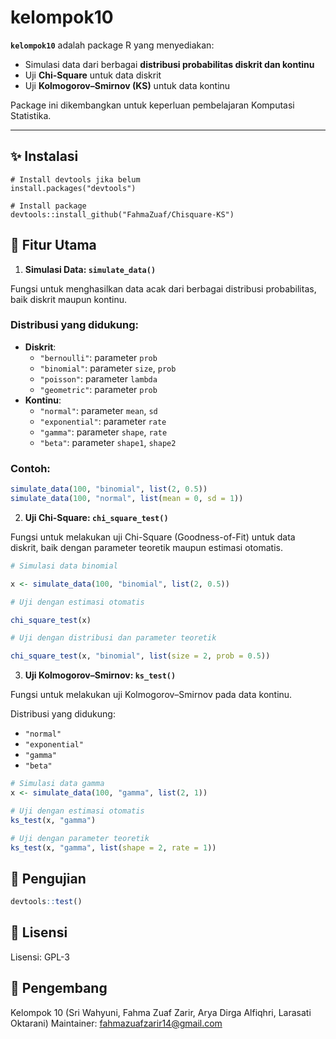 # kelompok10

**`kelompok10`** adalah package R yang menyediakan:

- Simulasi data dari berbagai **distribusi probabilitas diskrit dan kontinu**
- Uji **Chi-Square** untuk data diskrit
- Uji **Kolmogorov–Smirnov (KS)** untuk data kontinu

Package ini dikembangkan untuk keperluan pembelajaran Komputasi Statistika.

---

## ✨ Instalasi

```
# Install devtools jika belum
install.packages("devtools")

# Install package
devtools::install_github("FahmaZuaf/Chisquare-KS")
```

## 🔧 Fitur Utama

1. **Simulasi Data: `simulate_data()`**

Fungsi untuk menghasilkan data acak dari berbagai distribusi probabilitas, baik diskrit maupun kontinu.

### Distribusi yang didukung:

- **Diskrit**:
  - `"bernoulli"`: parameter `prob`
  - `"binomial"`: parameter `size`, `prob`
  - `"poisson"`: parameter `lambda`
  - `"geometric"`: parameter `prob`
- **Kontinu**:
  - `"normal"`: parameter `mean`, `sd`
  - `"exponential"`: parameter `rate`
  - `"gamma"`: parameter `shape`, `rate`
  - `"beta"`: parameter `shape1`, `shape2`

### Contoh:

```r
simulate_data(100, "binomial", list(2, 0.5))
simulate_data(100, "normal", list(mean = 0, sd = 1))
```

2. **Uji Chi-Square: `chi_square_test()`**

Fungsi untuk melakukan uji Chi-Square (Goodness-of-Fit) untuk data diskrit, baik dengan parameter teoretik maupun estimasi otomatis.

```r
# Simulasi data binomial

x <- simulate_data(100, "binomial", list(2, 0.5))

# Uji dengan estimasi otomatis

chi_square_test(x)

# Uji dengan distribusi dan parameter teoretik

chi_square_test(x, "binomial", list(size = 2, prob = 0.5))
```

3. **Uji Kolmogorov–Smirnov: `ks_test()`**

Fungsi untuk melakukan uji Kolmogorov–Smirnov pada data kontinu.

Distribusi yang didukung:

- `"normal"`
- `"exponential"`
- `"gamma"`
- `"beta"`

```r
# Simulasi data gamma
x <- simulate_data(100, "gamma", list(2, 1))

# Uji dengan estimasi otomatis
ks_test(x, "gamma")

# Uji dengan parameter teoretik
ks_test(x, "gamma", list(shape = 2, rate = 1))
```

## 🧪 Pengujian

```r
devtools::test()
```

## 📄 Lisensi

Lisensi: GPL-3

## 👥 Pengembang

Kelompok 10
(Sri Wahyuni, Fahma Zuaf Zarir, Arya Dirga Alfiqhri, Larasati Oktarani)
Maintainer: fahmazuafzarir14@gmail.com
